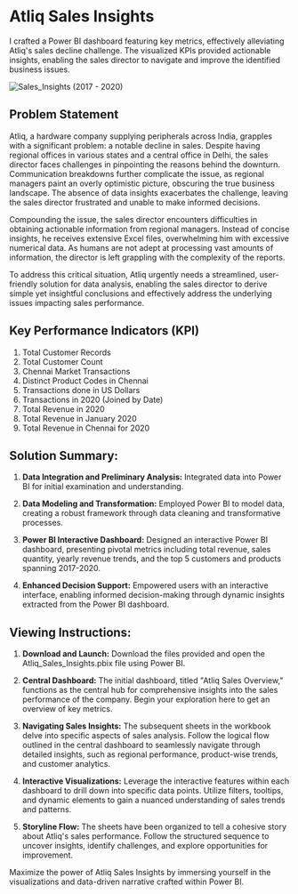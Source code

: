 # Atliq Sales Insights

I crafted a Power BI dashboard featuring key metrics, effectively alleviating Atliq's sales decline challenge. The visualized KPIs provided actionable insights, enabling the sales director to navigate and improve the identified business issues.

![Sales_Insights (2017 - 2020)](https://github.com/AashishhSharmaa/Atliq_Sales_Insights/assets/152653168/7c846368-8f46-44ab-8d07-c189dffb7275)

## Problem Statement 

Atliq, a hardware company supplying peripherals across India, grapples with a significant problem: a notable decline in sales. Despite having regional offices in various states and a central office in Delhi, the sales director faces challenges in pinpointing the reasons behind the downturn. Communication breakdowns further complicate the issue, as regional managers paint an overly optimistic picture, obscuring the true business landscape. The absence of data insights exacerbates the challenge, leaving the sales director frustrated and unable to make informed decisions.

Compounding the issue, the sales director encounters difficulties in obtaining actionable information from regional managers. Instead of concise insights, he receives extensive Excel files, overwhelming him with excessive numerical data. As humans are not adept at processing vast amounts of information, the director is left grappling with the complexity of the reports. 

To address this critical situation, Atliq urgently needs a streamlined, user-friendly solution for data analysis, enabling the sales director to derive simple yet insightful conclusions and effectively address the underlying issues impacting sales performance.

## Key Performance Indicators (KPI)

1. Total Customer Records
2. Total Customer Count
3. Chennai Market Transactions
4. Distinct Product Codes in Chennai
5. Transactions done in US Dollars
6. Transactions in 2020 (Joined by Date)
7. Total Revenue in 2020
8. Total Revenue in January 2020
9. Total Revenue in Chennai for 2020

## Solution Summary:

1. **Data Integration and Preliminary Analysis:**
   Integrated data into Power BI for initial examination and understanding.

2. **Data Modeling and Transformation:**
   Employed Power BI to model data, creating a robust framework through data cleaning and transformative processes.

3. **Power BI Interactive Dashboard:**
   Designed an interactive Power BI dashboard, presenting pivotal metrics including total revenue, sales quantity, yearly revenue trends, and the top 5 customers and products spanning 2017-2020.

4. **Enhanced Decision Support:**
   Empowered users with an interactive interface, enabling informed decision-making through dynamic insights extracted from the Power BI dashboard.

## Viewing Instructions:

1. **Download and Launch:**
   Download the files provided and open the Atliq_Sales_Insights.pbix file using Power BI.

2. **Central Dashboard:**
   The initial dashboard, titled "Atliq Sales Overview," functions as the central hub for comprehensive insights into the sales performance of the company. Begin your exploration here to get an overview of key metrics.

3. **Navigating Sales Insights:**
   The subsequent sheets in the workbook delve into specific aspects of sales analysis. Follow the logical flow outlined in the central dashboard to seamlessly navigate through detailed insights, such as regional performance, product-wise trends, and customer analytics.

4. **Interactive Visualizations:**
   Leverage the interactive features within each dashboard to drill down into specific data points. Utilize filters, tooltips, and dynamic elements to gain a nuanced understanding of sales trends and patterns.

5. **Storyline Flow:**
   The sheets have been organized to tell a cohesive story about Atliq's sales performance. Follow the structured sequence to uncover insights, identify challenges, and explore opportunities for improvement.

Maximize the power of Atliq Sales Insights by immersing yourself in the visualizations and data-driven narrative crafted within Power BI.
